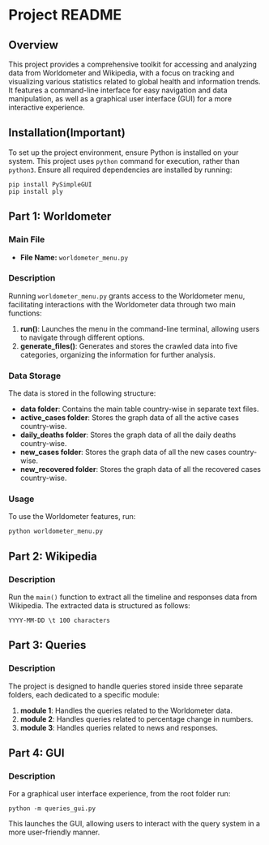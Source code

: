 
# Project README

## Overview

This project provides a comprehensive toolkit for accessing and analyzing data from Worldometer and Wikipedia, with a focus on tracking and visualizing various statistics related to global health and information trends. It features a command-line interface for easy navigation and data manipulation, as well as a graphical user interface (GUI) for a more interactive experience.

## Installation(Important)

To set up the project environment, ensure Python is installed on your system. This project uses `python` command for execution, rather than `python3`. Ensure all required dependencies are installed by running:

```
pip install PySimpleGUI
pip install ply
```
## Part 1: Worldometer

### Main File

- **File Name:** `worldometer_menu.py`

### Description

Running `worldometer_menu.py` grants access to the Worldometer menu, facilitating interactions with the Worldometer data through two main functions:

1. **run()**: Launches the menu in the command-line terminal, allowing users to navigate through different options.
2. **generate_files()**: Generates and stores the crawled data into five categories, organizing the information for further analysis.

### Data Storage

The data is stored in the following structure:

- **data folder**: Contains the main table country-wise in separate text files.
- **active_cases folder**: Stores the graph data of all the active cases country-wise.
- **daily_deaths folder**: Stores the graph data of all the daily deaths country-wise.
- **new_cases folder**: Stores the graph data of all the new cases country-wise.
- **new_recovered folder**: Stores the graph data of all the recovered cases country-wise.

### Usage

To use the Worldometer features, run:

```
python worldometer_menu.py
```

## Part 2: Wikipedia

### Description

Run the `main()` function to extract all the timeline and responses data from Wikipedia. The extracted data is structured as follows:

```
YYYY-MM-DD \t 100 characters
```

## Part 3: Queries

### Description

The project is designed to handle queries stored inside three separate folders, each dedicated to a specific module:

1. **module 1**: Handles the queries related to the Worldometer data.
2. **module 2**: Handles queries related to percentage change in numbers.
3. **module 3**: Handles queries related to news and responses.

## Part 4: GUI

### Description

For a graphical user interface experience, from the root folder run:

```
python -m queries_gui.py
```

This launches the GUI, allowing users to interact with the query system in a more user-friendly manner.

